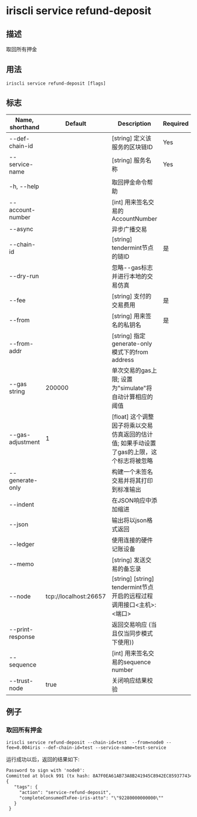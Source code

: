 # iriscli service refund-deposit 

## 描述

取回所有押金

## 用法

```
iriscli service refund-deposit [flags]
```

## 标志

| Name, shorthand       | Default                 | Description                                                                        | Required |
| --------------------- | ----------------------- | ---------------------------------------------------------------------------------- | -------- |
| --def-chain-id        |                         | [string] 定义该服务的区块链ID                                                         |  Yes     |
| --service-name        |                         | [string] 服务名称                                                                   |  Yes     |
| -h, --help            |                         | 取回押金命令帮助                                                                      |          |
| --account-number      |                         | [int] 用来签名交易的AccountNumber                                                     |          |
| --async               |                         | 异步广播交易                                                                         |          |
| --chain-id            |                         | [string] tendermint节点的链ID                                                       | 是       |
| --dry-run             |                         | 忽略--gas标志并进行本地的交易仿真                                                       |          |
| --fee                 |                         | [string] 支付的交易费用                                                              | 是       |
| --from                |                         | [string] 用来签名的私钥名                                                            | 是       |
| --from-addr           |                         | [string] 指定generate-only模式下的from address                                       |          |
| --gas string          | 200000                  | 单次交易的gas上限; 设置为"simulate"将自动计算相应的阈值                                   |          |
| --gas-adjustment      | 1                       | [float] 这个调整因子将乘以交易仿真返回的估计值; 如果手动设置了gas的上限，这个标志将被忽略       |          |
| --generate-only       |                         | 构建一个未签名交易并将其打印到标准输出                                                   |          |
| --indent              |                         | 在JSON响应中添加缩进                                                                 |          |
| --json                |                         | 输出将以json格式返回                                                                 |          |
| --ledger              |                         | 使用连接的硬件记账设备                                                                |          |
| --memo                |                         | [string] 发送交易的备忘录                                                            |          |
| --node                | tcp://localhost:26657   | [string] [string] tendermint节点开启的远程过程调用接口\<主机>:\<端口>                   |          |
| --print-response      |                         | 返回交易响应 (当且仅当同步模式下使用))                                                  |          |
| --sequence            |                         | [int] 用来签名交易的sequence number                                                 |          |
| --trust-node          | true                    | 关闭响应结果校验                                                                    |          |

## 例子

### 取回所有押金
```shell
iriscli service refund-deposit --chain-id=test  --from=node0 --fee=0.004iris --def-chain-id=test --service-name=test-service
```

运行成功以后，返回的结果如下:

```txt
Password to sign with 'node0':
Committed at block 991 (tx hash: 8A7F0EA61AB73A8B241945C8942EC8593774346B36BB70E36E138A23E7A473EE, response: {Code:0 Data:[] Log:Msg 0:  Info: GasWanted:200000 GasUsed:4614 Tags:[{Key:[97 99 116 105 111 110] Value:[115 101 114 118 105 99 101 45 114 101 102 117 110 100 45 100 101 112 111 115 105 116] XXX_NoUnkeyedLiteral:{} XXX_unrecognized:[] XXX_sizecache:0} {Key:[99 111 109 112 108 101 116 101 67 111 110 115 117 109 101 100 84 120 70 101 101 45 105 114 105 115 45 97 116 116 111] Value:[34 57 50 50 56 48 48 48 48 48 48 48 48 48 48 34] XXX_NoUnkeyedLiteral:{} XXX_unrecognized:[] XXX_sizecache:0}] Codespace: XXX_NoUnkeyedLiteral:{} XXX_unrecognized:[] XXX_sizecache:0})
{
   "tags": {
     "action": "service-refund-deposit",
     "completeConsumedTxFee-iris-atto": "\"92280000000000\""
   }
 }
```
